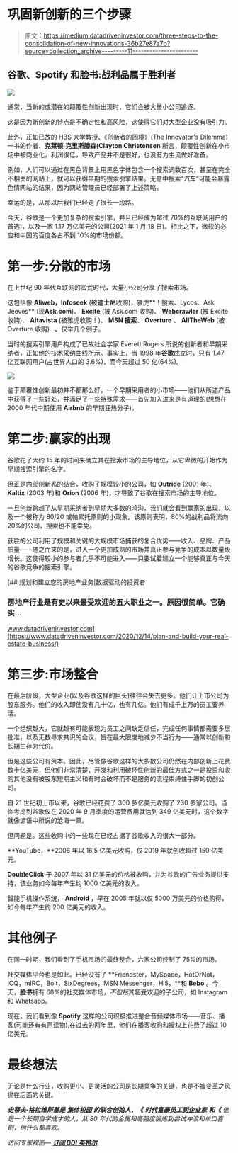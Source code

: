 # 巩固新创新的三个步骤

> 原文：<https://medium.datadriveninvestor.com/three-steps-to-the-consolidation-of-new-innovations-36b27e87a7b?source=collection_archive---------11----------------------->

## 谷歌、Spotify 和脸书:战利品属于胜利者

![](img/9aa8d4c78ef21edaacbd71c65f68c217.png)

通常，当新的或潜在的颠覆性创新出现时，它们会被大量小公司追逐。

这是因为新创新的特点是不确定性和高风险，这使得它们对大型企业没有吸引力。

此外，正如已故的 HBS 大学教授、《创新者的困境》(The Innovator's Dilemma)一书的作者、**克莱顿·克里斯滕森(Clayton Christensen** 所言，颠覆性创新在小市场中被商业化，利润很低，导致产品并不是很好，也没有为主流做好准备。

例如，人们可以通过在黑色背景上用黑色字体包含一个搜索词数百次，甚至在完全不相关的网站上，就可以获得早期的搜索引擎结果。无意中搜索“汽车”可能会暴露色情网站的结果，因为网站管理员已经部署了上述策略。

幸运的是，从那以后我们已经走了很长一段路。

今天，谷歌是一个更加复杂的搜索引擎，并且已经成为超过 70%的互联网用户的首选)，以及一家 1.17 万亿美元的公司(2021 年 1 月 18 日)。相比之下，微软的必应和中国的百度各占不到 10%的市场份额。

# **第一步:分散的市场**

在上世纪 90 年代互联网的蛮荒时代，大量小公司分享了搜索市场。

这包括像 **Aliweb，Infoseek** (被**迪士尼**收购)，雅虎**！搜索、Lycos、Ask Jeeves** (现**Ask.com**)、 **Excite** (被 Ask.com 收购)、 **Webcrawler** (被 Excite 收购)、 **Altavista** (被雅虎收购！)、 **MSN 搜索**、 **Overture** 、 **AllTheWeb** (被 Overture 收购)…。仅举几个例子。

当时的搜索引擎用户构成了已故社会学家 Everett Rogers 所说的创新者和早期采纳者，正如他的技术采纳曲线所示。事实上，当 1998 年**谷歌**成立时，只有 1.47 亿互联网用户(占世界人口的 3.6%)，而今天超过 50 亿(64%)。

![](img/3d025d1d354976c9a4ca68aeb985a3db.png)

鉴于颠覆性创新最初并不都那么好，一个早期采用者的小市场——他们从所述产品中获得了一些好处，并满足了一些特殊需求——首先加入进来是有道理的(想想在 2000 年代中期使用 **Airbnb** 的早期狂热分子)。

# **第二步:赢家的出现**

谷歌花了大约 15 年的时间来确立其在搜索市场的主导地位，从它卑微的开始作为早期搜索引擎的名字。

但正是内部创新*和*的结合，收购了规模较小的公司，如 **Outride** (2001 年)、 **Kaltix** (2003 年)和 **Orion** (2006 年)，才导致了谷歌在搜索市场的主导地位。

一旦创新跨越了从早期采纳者到早期大多数的鸿沟，我们就会看到赢家的出现，以及一个被称为 80/20 或帕累托原则的小现象。该原则表明，80%的战利品将流向 20%的公司，搜索也不能幸免。

获胜的公司利用了规模和关键的大规模市场捕获的复合优势——收入、品牌、产品质量——随之而来的是，进入一个更加成熟的市场并真正参与竞争的成本以数量级增长。这使得较小的参与者几乎不可能进入——只要试着建立一个能够真正与今天的谷歌竞争的搜索引擎。

[](https://www.datadriveninvestor.com/2020/12/14/plan-and-build-your-real-estate-business/) [## 规划和建立您的房地产业务|数据驱动的投资者

### 房地产行业是有史以来最受欢迎的五大职业之一。原因很简单。它确实…

www.datadriveninvestor.com](https://www.datadriveninvestor.com/2020/12/14/plan-and-build-your-real-estate-business/) 

# **第三步:市场整合**

在最后阶段，大型企业(以及谷歌这样的巨头)往往会失去更多。他们让上市公司为股东服务。他们的收入即使没有几十亿，也有几亿。他们有成千上万的员工要养活。

一个组织越大，它就越有可能表现为员工之间缺乏信任，完成任何事情都需要多层批准，以及无数寻求共识的会议，旨在最大限度地减少不当行为——通常以创新和长期生存为代价。

但是这些公司有资本。因此，尽管像谷歌这样的大多数公司仍然在内部创新上花费数十亿美元，但他们非常清楚，开发和利用破坏性创新的最佳方式之一是投资和收购其他没有被股东短期主义和有时会破坏而不是服务的流程束缚住手脚的初创公司。

自 21 世纪初上市以来，谷歌已经花费了 300 多亿美元收购了 230 多家公司。当你考虑到谷歌仅在 2020 年 9 月季度的运营费用就达到 349 亿美元时，这个数字就像谚语中所说的沧海一粟。

但问题是。这些收购中的一些现在已经占据了谷歌收入的很大一部分。

**YouTube，**2006 年以 16.5 亿美元收购，仅 2019 年就创收超过 150 亿美元。

**DoubleClick** 于 2007 年以 31 亿美元的价格被收购，并为谷歌的广告业务提供支持，该业务如今每年产生约 1000 亿美元的收入。

智能手机操作系统， **Android** ，早在 2005 年就以仅 5000 万美元的价格购得，如今每年产生约 200 亿美元的收入。

# **其他例子**

在同一时期，我们看到了手机市场的最终整合，六家公司控制了 75%的市场。

社交媒体平台也是如此。已经没有了 **Friendster，MySpace，HotOrNot，ICQ，mIRC，Bolt，SixDegrees，MSN Messenger，Hi5，**和 **Bebo** 。今天，**脸书**拥有 68%的社交媒体市场，*不包括*其超受欢迎的子公司，如 Instagram 和 Whatsapp。

现在，我们看到像 **Spotify** 这样的公司积极推进整合音频媒体市场——音乐、播客(可能还有[有声读物](https://www.publishersweekly.com/pw/by-topic/digital/content-and-e-books/article/84467-spotify-eyes-audiobooks.html)),在过去的两年里，他们在播客收购和授权上花费了超过 10 亿美元。

# **最终想法**

无论是什么行业，收购更小、更灵活的公司是长期竞争的关键，也是不被变革之风抛在后面的关键。

***史蒂夫·格拉维斯基是*** [***集体校园***](http://collectivecampus.io/) ***的联合创始人，《*** [***时代富豪***](http://timerichbook.com/)*[***员工到企业家***](http://employeetoentrepreneur.io/) ***和《*** 他是一个长期自学成才的人，从 80 年代的金属和高强度锻炼到尝试冲浪和单口喜剧，他什么都喜欢。*

*访问专家视图— [**订阅 DDI 英特尔**](https://datadriveninvestor.com/ddi-intel)*